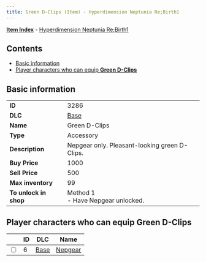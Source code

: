 ```yaml
---
title: Green D-Clips (Item) - Hyperdimension Neptunia Re;Birth1
---
```


[**Item Index**](/neptunia/rb1/item/index.html) - [Hyperdimension Neptunia Re;Birth1](/neptunia/rb1)

## Contents

- [Basic information](#basic-information)
- [Player characters who can equip **Green D-Clips**](#player-characters-who-can-equip-green-d-clips)

## Basic information

|   |   |
| -- | -- |
| **ID** | 3286 |
| **DLC** | [Base](/neptunia/rb1/dlc/1-base.html) |
| **Name** | Green D-Clips |
| **Type** | Accessory |
| **Description** | Nepgear only. Pleasant-looking green D-Clips. |
| **Buy Price** | 1000 |
| **Sell Price** | 500 |
| **Max inventory** | 99 |
| **To unlock in shop** | Method 1<br />- Have Nepgear unlocked. |


## Player characters who can equip **Green D-Clips**

|    | ID | DLC | Name |
| -- | -- | --- | ---- |
| <input type="checkbox" id="rb1-player-1-6" class="trackbox" /> | 6 | [Base](/neptunia/rb1/dlc/1-base.html) | [Nepgear](/neptunia/rb1/player/1-6-nepgear.html) |
